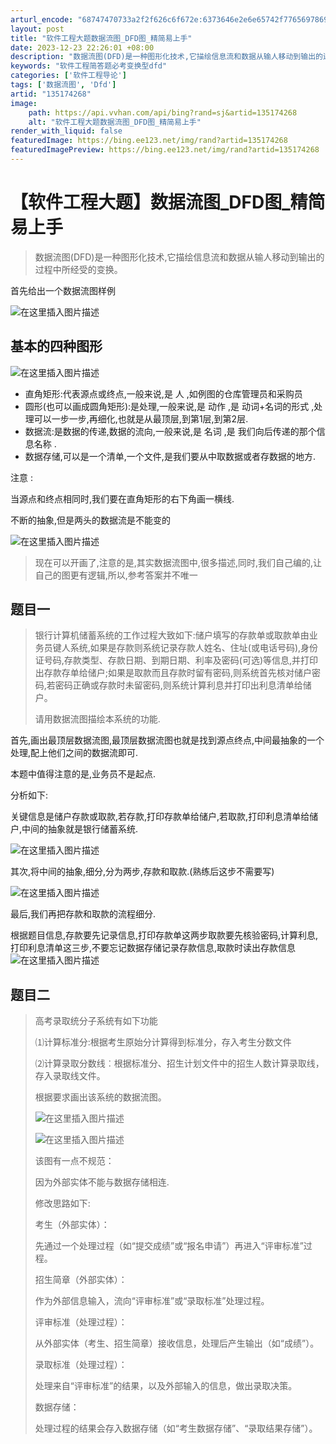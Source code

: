 ```yaml
---
arturl_encode: "68747470733a2f2f626c6f672e:6373646e2e6e65742f77656978696e5f36323631333332312f:61727469636c652f64657461696c732f313335313734323638"
layout: post
title: "软件工程大题数据流图_DFD图_精简易上手"
date: 2023-12-23 22:26:01 +08:00
description: "数据流图(DFD)是一种图形化技术,它描绘信息流和数据从输人移动到输出的过程中所经受的变换。首先给出"
keywords: "软件工程简答题必考变换型dfd"
categories: ['软件工程导论']
tags: ['数据流图', 'Dfd']
artid: "135174268"
image:
    path: https://api.vvhan.com/api/bing?rand=sj&artid=135174268
    alt: "软件工程大题数据流图_DFD图_精简易上手"
render_with_liquid: false
featuredImage: https://bing.ee123.net/img/rand?artid=135174268
featuredImagePreview: https://bing.ee123.net/img/rand?artid=135174268
---
```


# 【软件工程大题】数据流图_DFD图_精简易上手

> 数据流图(DFD)是一种图形化技术,它描绘信息流和数据从输人移动到输出的过程中所经受的变换。

首先给出一个数据流图样例
  
![在这里插入图片描述](https://i-blog.csdnimg.cn/blog_migrate/e32f1d6bd895310a065b9b88f60ea948.png)

## 基本的四种图形

![在这里插入图片描述](https://i-blog.csdnimg.cn/blog_migrate/f9745b8e6753d531efe218bcf50ff3b7.png)

* 直角矩形:代表源点或终点,一般来说,是
  人
  ,如例图的仓库管理员和采购员
* 圆形(也可以画成圆角矩形):是处理,一般来说,是
  动作
  ,是
  动词+名词的形式
  ,处理可以一步一步,再细化,也就是从最顶层,到第1层,到第2层.
* 数据流:是数据的传递,数据的流向,一般来说,是
  名词
  ,是
  我们向后传递的那个信息名称
  .
* 数据存储,可以是一个清单,一个文件,是我们要从中取数据或者存数据的地方.

注意
:
  
当源点和终点相同时,我们要在直角矩形的右下角画一横线.
  
不断的抽象,但是两头的数据流是不能变的
  
![在这里插入图片描述](https://i-blog.csdnimg.cn/blog_migrate/9243913c67a06bd14354a668921776cb.png)

> 现在可以开画了,注意的是,其实数据流图中,很多描述,同时,我们自己编的,让自己的图更有逻辑,所以,参考答案并不唯一

## 题目一

> 银行计算机储蓄系统的工作过程大致如下:储户填写的存款单或取款单由业务员键人系统,如果是存款则系统记录存款人姓名、住址(或电话号码),身份证号码,存款类型、存款日期、到期日期、利率及密码(可选)等信息,并打印出存款存单给储户;如果是取款而且存款时留有密码,则系统首先核对储户密码,若密码正确或存款时未留密码,则系统计算利息并打印出利息清单给储户。
>   
> 请用数据流图描绘本系统的功能.

首先,画出最顶层数据流图,最顶层数据流图也就是找到源点终点,中间最抽象的一个处理,配上他们之间的数据流即可.

本题中值得注意的是,业务员不是起点.

分析如下:
  
关键信息是储户存款或取款,若存款,打印存款单给储户,若取款,打印利息清单给储户,中间的抽象就是银行储蓄系统.
  
![在这里插入图片描述](https://i-blog.csdnimg.cn/blog_migrate/3b0bd64f0780a8357190770a57b31b96.png)

其次,将中间的抽象,细分,分为两步,存款和取款.(熟练后这步不需要写)
  
![在这里插入图片描述](https://i-blog.csdnimg.cn/blog_migrate/c8ac89f2e5a019943556e9e6797d5400.png)

最后,我们再把存款和取款的流程细分.
  
根据题目信息,存款要先记录信息,打印存款单这两步取款要先核验密码,计算利息,打印利息清单这三步,不要忘记数据存储记录存款信息,取款时读出存款信息
![在这里插入图片描述](https://i-blog.csdnimg.cn/blog_migrate/4f2b2f8c02b10b0ff43390b815132990.png)

## 题目二

> 高考录取统分子系统有如下功能
>   
> ⑴计算标准分:根据考生原始分计算得到标准分，存入考生分数文件
>   
> ⑵计算录取分数线︰根据标准分、招生计划文件中的招生人数计算录取线，存入录取线文件。
>   
> 根据要求画出该系统的数据流图。
>   
> ![在这里插入图片描述](https://i-blog.csdnimg.cn/blog_migrate/f227746da639642b09df4129f8fe4a70.png)
>   
> ![在这里插入图片描述](https://i-blog.csdnimg.cn/blog_migrate/a7aac58a17debe08790f9da1eb42a610.png)
>   
> 该图有一点不规范：
>   
> 因为外部实体不能与数据存储相连.
>   
> 修改思路如下:
>   
> 考生（外部实体）：
>   
> 先通过一个处理过程（如“提交成绩”或“报名申请”）再进入“评审标准”过程。
>   
> 招生简章（外部实体）：
>   
> 作为外部信息输入，流向“评审标准”或“录取标准”处理过程。
>   
> 评审标准（处理过程）：
>   
> 从外部实体（考生、招生简章）接收信息，处理后产生输出（如“成绩”）。
>   
> 录取标准（处理过程）：
>   
> 处理来自“评审标准”的结果，以及外部输入的信息，做出录取决策。
>   
> 数据存储：
>   
> 处理过程的结果会存入数据存储（如“考生数据存储”、“录取结果存储”）。